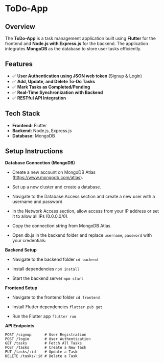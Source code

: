 # <h1>ToDo-App</h1>

## <b>Overview</b>
The <b>ToDo-App</b> is a task management application built using <b>Flutter</b> for the frontend and <b>Node.js with Express.js</b> for the backend. The application integrates <b>MongoDB</b> as the database to store user tasks efficiently.

## <b>Features</b>
- ✅ <b>User Authentication using JSON web token </b> (Signup & Login)  
- ✅ <b>Add, Update, and Delete To-Do Tasks</b>  
- ✅ <b>Mark Tasks as Completed/Pending</b>  
- ✅ <b>Real-Time Synchronization with Backend</b>  
- ✅ <b>RESTful API Integration</b>  

## <b>Tech Stack</b>
- <b>Frontend:</b> Flutter  
- <b>Backend:</b> Node.js, Express.js  
- <b>Database:</b> MongoDB  

## <b>Setup Instructions</b>

**Database Connection (MongoDB)**

- Create a new account on MongoDB Atlas (https://www.mongodb.com/atlas).

- Set up a new cluster and create a database.

- Navigate to the Database Access section and create a new user with a username and password.

- In the Network Access section, allow access from your IP address or set it to allow all IPs (0.0.0.0/0).

- Copy the connection string from MongoDB Atlas.

- Open db.js in the backend folder and replace ```username```, ```password``` with your credentials:

 **Backend Setup**

 - Navigate to the backend folder
```cd backend```

 - Install dependencies
```npm install```

 - Start the backend server
```npm start```

**Frontend Setup**

- Navigate to the frontend folder
```cd frontend```

- Install Flutter dependencies
```flutter pub get```

- Run the Flutter app
```flutter run```

<b>API Endpoints</b>
```
POST /signup      # User Registration
POST /login       # User Authentication
GET /tasks        # Fetch All Tasks
POST /tasks       # Create a New Task
PUT /tasks/:id    # Update a Task
DELETE /tasks/:id # Delete a Task
```
